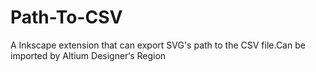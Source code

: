 # Path-To-CSV
A Inkscape extension that can export SVG's path to the CSV file.Can be imported by Altium Designer‘s Region
